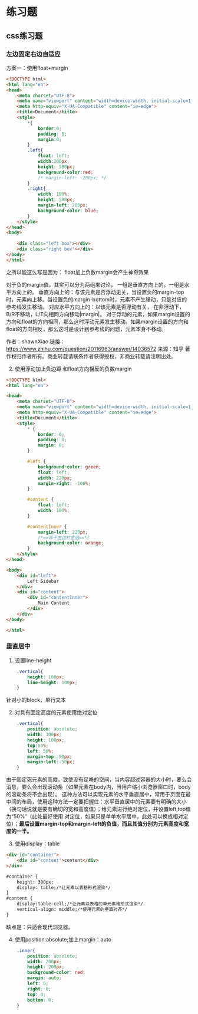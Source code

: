 # 练习题

## css练习题

### 左边固定右边自适应

方案一：使用float+margin

```html
<!DOCTYPE html>
<html lang="en">
<head>
    <meta charset="UTF-8">
    <meta name="viewport" content="width=device-width, initial-scale=1.0">
    <meta http-equiv="X-UA-Compatible" content="ie=edge">
    <title>Document</title>
    <style>
        *{
            border:0;
            padding: 0;
            margin:0;
        }
        .left{
            float: left;
            width:200px;
            height: 500px;
            background-color:red;
            /* margin-left: -200px; */
        }
        .right{
            width: 100%;
            height: 500px;
            margin-left: 200px;
            background-color: blue;
        }
    </style>
</head>
<body>
    
    <div class="left box"></div>
    <div class="right box"></div>
</body>
</html>
```

之所以能这么写是因为：
float加上负数margin会产生神奇效果


对于负的margin值，其实可以分为两组来讨论，
一组是垂直方向上的，一组是水平方向上的。
垂直方向上的：与该元素是否浮动无关，当设置负的margin-top时，元素向上移。当设置负的margin-bottom时，元素不产生移动，只是对应的参考线发生移动。
对应水平方向上的：以该元素是否浮动有关，
在非浮动下，B/R不移动，L/T向相同方向移动|margin|。
对于浮动的元素，如果margin设置的方向和float的方向相同，那么这时浮动元素发生移动。如果margin设置的方向和float的方向相反，那么这时是设计到参考线的问题，元素本身不移动。

作者：shawnXiao
链接：https://www.zhihu.com/question/20116963/answer/14036572
来源：知乎
著作权归作者所有。商业转载请联系作者获得授权，非商业转载请注明出处。

2. 使用浮动加上负边距
和float方向相反的负数margin

```html
<!DOCTYPE html>
<html lang="en">

<head>
    <meta charset="UTF-8">
    <meta name="viewport" content="width=device-width, initial-scale=1.0">
    <meta http-equiv="X-UA-Compatible" content="ie=edge">
    <title>Document</title>
    <style>
        * {
            border: 0;
            padding: 0;
            margin: 0;
        }

        #left {
            background-color: green;
            float: left;
            width: 220px;
            margin-right: -100%;
        }

        #content {
            float: left;
            width: 100%;
        }

        #contentInner {
            margin-left: 220px;
            /*==等于左边栏宽值==*/
            background-color: orange;
        }
    </style>
</head>

<body>
    <div id="left">
        Left Sidebar
    </div>
    <div id="content">
        <div id="contentInner">
            Main Content
        </div>
    </div>
</body>

</html>
```


### 垂直居中

1. 设置line-height

```css
    .vertical{
        height: 100px;
        line-height: 100px;
    }
```
针对小的block，单行文本

2. 对具有固定高度的元素使用绝对定位

```css
    .vertical{
        position: absolute;
        width: 100px;
        height: 100px;
        top:50%;
        left: 50%;
        margin-top:-50px;
        margin-left:-50px;
    }
```
由于固定死元素的高度，致使没有足哆的空间，当内容超过容器的大小时，要么会消息，要么会出现滚动条（如果元素在body内，当用户缩小浏览器窗口时，body的滚动条将不会出现）。
这种方法可以实现元素的水平垂直居中，常用于页面在最中间的布局，使用这种方法一定要把握住：水平垂直居中的元素要有明确的大小（换句话说就是要有确切的宽和高度值）；给元素进行绝对定位，并设置left,top值为“50%”（此处最好使用 对定位，如果只是单单水平居中，此处可以换成相对定位）；**最后设置margin-top和margin-left的负值，而且其值分别为元素高度和宽度的一半。**

3. 使用display：table

```html
<div id="container">
    <div id="content">content</div>
</div>

#container {
    height: 300px;
    display: table;/*让元素以表格形式渲染*/
}
#content {
    display:table-cell;/*让元素以表格的单元素格形式渲染*/
    vertical-align: middle;/*使用元素的垂直对齐*/
}
```


缺点是：只适合现代浏览器。

4. 使用position:absolute;加上margin：auto

```css
    .inner{
        position: absolute;
        width: 200px;
        height: 200px;
        background-color: red;
        margin: auto;
        left: 0;
        right: 0;
        top: 0;
        bottom: 0;
    }
```


